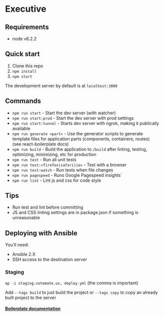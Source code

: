 Executive
===

## Requirements
* node v6.2.2

## Quick start

1. Clone this repo
2. `npm install`
3. `npm start`

The development server by default is at `localhost:3000`

## Commands
* `npm run start` - Start the dev server (with watcher)
* `npm run start:prod` - Start the dev server with prod settings
* `npm run start:tunnel` - Starts dev server with ngrok, making it publically available
* `npm run generate <part>` - Use the generator scripts to generate template files for application parts (components, containers, routes) (see react-boilerplate docs)
* `npm run build` - Build the application to `/build` after linting, testing, optimizing, minimizing, etc for production
* `npm run test` - Run all unit tests
* `npm run test:<firefox|safari|ie>` - Test with a browser
* `npm run test:watch` - Run tests when file changes
* `npm run pagespeed` - Runs Google Pagespeed insights`
* `npm run lint` - Lint js and css for code style

## Tips
* Run test and lint before committing
* JS and CSS linting settings are in package.json if something is unreasonable

## Deploying with Ansible
You'll need:

* Ansible 2.X
* SSH access to the destination server

### Staging
`ap -i staging.votemate.us, deploy.yml` (the comma is important)

Add `--tags build` to just build the project or `--tags copy` to copy an already built project to the server

#### [Boilerplate documentation](https://github.com/mxstbr/react-boilerplate/tree/master/docs)